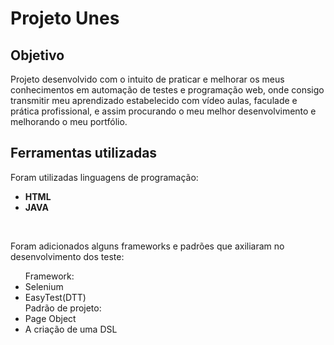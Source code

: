 <h1>Projeto Unes</h1>
<h2>Objetivo</h2>
<p>Projeto desenvolvido com o intuito de praticar e melhorar os meus conhecimentos em automação de testes e programação web, onde consigo transmitir meu aprendizado estabelecido com vídeo aulas, faculade e prática profissional, e assim procurando o meu melhor desenvolvimento e melhorando o meu portfólio.</p>
<h2>Ferramentas utilizadas</h2>
Foram utilizadas linguagens de programação:<br>
  <ul>
   <li><strong>HTML</strong></li>
   <li><strong>JAVA</strong></li>
  </ul> 
  <br>
<p>Foram adicionados alguns frameworks e padrões que axiliaram no desenvolvimento dos teste: <br>
  <ul>
    Framework:
    <li>Selenium</li>
    <li>EasyTest(DTT)</li>
    Padrão de projeto:
    <li>Page Object</li>
    <li>A criação de uma DSL</li>
 </ul>   
